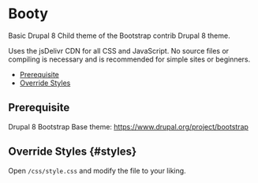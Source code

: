 # Booty

Basic Drupal 8 Child theme of the Bootstrap contrib Drupal 8 theme.

Uses the jsDelivr CDN for all CSS and JavaScript. No source files or compiling
is necessary and is recommended for simple sites or beginners.

- [Prerequisite](#prerequisite)
- [Override Styles](#styles)

## Prerequisite
Drupal 8
Bootstrap Base theme: https://www.drupal.org/project/bootstrap

## Override Styles {#styles}
Open `/css/style.css` and modify the file to your liking.


[Drupal Bootstrap]: https://www.drupal.org/project/bootstrap
[Bootstrap Framework]: http://getbootstrap.com
[jsDelivr CDN]: http://www.jsdelivr.com
